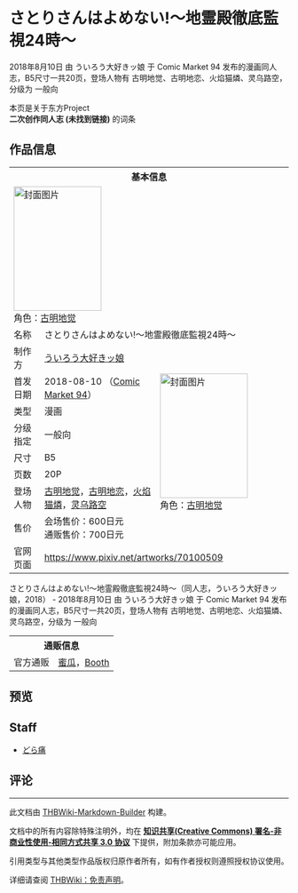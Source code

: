 # さとりさんはよめない!～地霊殿徹底監視24時～

<!-- source html: G:\repos\THBWiki-Markdown-Builder\THBWikiMarkdown\Temp\main\1\1b\ns0%3A%E3%81%95%E3%81%A8%E3%82%8A%E3%81%95%E3%82%93%E3%81%AF%E3%82%88%E3%82%81%E3%81%AA%E3%81%84%21%EF%BD%9E%E5%9C%B0%E9%9C%8A%E6%AE%BF%E5%BE%B9%E5%BA%95%E7%9B%A3%E8%A6%9624%E6%99%82%EF%BD%9E.html -->

2018年8月10日 由 ういろう大好きッ娘 于 Comic Market 94 发布的漫画同人志，B5尺寸一共20页，登场人物有 古明地觉、古明地恋、火焰猫燐、灵乌路空，分级为 一般向

本页是关于东方Project  
 **二次创作同人志 (未找到链接)** 的词条

## 作品信息

<table><tbody><tr><th colspan="3">基本信息</th></tr><tr><td class="cover-artwork-mobile" colspan="2"><a href="./文件-さとりさんはよめない!～地霊殿徹底監視24時～封面.jpg.md" class="image" title="封面图片"><img alt="封面图片" src="https://upload.thwiki.cc/thumb/8/87/%E3%81%95%E3%81%A8%E3%82%8A%E3%81%95%E3%82%93%E3%81%AF%E3%82%88%E3%82%81%E3%81%AA%E3%81%84%21%EF%BD%9E%E5%9C%B0%E9%9C%8A%E6%AE%BF%E5%BE%B9%E5%BA%95%E7%9B%A3%E8%A6%9624%E6%99%82%EF%BD%9E%E5%B0%81%E9%9D%A2.jpg/158px-%E3%81%95%E3%81%A8%E3%82%8A%E3%81%95%E3%82%93%E3%81%AF%E3%82%88%E3%82%81%E3%81%AA%E3%81%84%21%EF%BD%9E%E5%9C%B0%E9%9C%8A%E6%AE%BF%E5%BE%B9%E5%BA%95%E7%9B%A3%E8%A6%9624%E6%99%82%EF%BD%9E%E5%B0%81%E9%9D%A2.jpg" decoding="async" loading="lazy" width="158" height="224" srcset="https://upload.thwiki.cc/thumb/8/87/%E3%81%95%E3%81%A8%E3%82%8A%E3%81%95%E3%82%93%E3%81%AF%E3%82%88%E3%82%81%E3%81%AA%E3%81%84%21%EF%BD%9E%E5%9C%B0%E9%9C%8A%E6%AE%BF%E5%BE%B9%E5%BA%95%E7%9B%A3%E8%A6%9624%E6%99%82%EF%BD%9E%E5%B0%81%E9%9D%A2.jpg/238px-%E3%81%95%E3%81%A8%E3%82%8A%E3%81%95%E3%82%93%E3%81%AF%E3%82%88%E3%82%81%E3%81%AA%E3%81%84%21%EF%BD%9E%E5%9C%B0%E9%9C%8A%E6%AE%BF%E5%BE%B9%E5%BA%95%E7%9B%A3%E8%A6%9624%E6%99%82%EF%BD%9E%E5%B0%81%E9%9D%A2.jpg 1.5x, https://upload.thwiki.cc/thumb/8/87/%E3%81%95%E3%81%A8%E3%82%8A%E3%81%95%E3%82%93%E3%81%AF%E3%82%88%E3%82%81%E3%81%AA%E3%81%84%21%EF%BD%9E%E5%9C%B0%E9%9C%8A%E6%AE%BF%E5%BE%B9%E5%BA%95%E7%9B%A3%E8%A6%9624%E6%99%82%EF%BD%9E%E5%B0%81%E9%9D%A2.jpg/317px-%E3%81%95%E3%81%A8%E3%82%8A%E3%81%95%E3%82%93%E3%81%AF%E3%82%88%E3%82%81%E3%81%AA%E3%81%84%21%EF%BD%9E%E5%9C%B0%E9%9C%8A%E6%AE%BF%E5%BE%B9%E5%BA%95%E7%9B%A3%E8%A6%9624%E6%99%82%EF%BD%9E%E5%B0%81%E9%9D%A2.jpg 2x" data-file-width="637" data-file-height="900"></a><div class="cover-char">角色：<a href="./古明地觉.md" title="古明地觉">古明地觉</a></div></td>
</tr><tr><td class="label">名称</td><td colspan="2"> さとりさんはよめない!～地霊殿徹底監視24時～ </td></tr><tr><td class="label">制作方</td><td><a href="./ういろう大好きッ娘.md" title="ういろう大好きッ娘">ういろう大好きッ娘</a></td><td class="cover-artwork" rowspan="8" style="min-width:224px;"><a href="./文件-さとりさんはよめない!～地霊殿徹底監視24時～封面.jpg.md" class="image" title="封面图片"><img alt="封面图片" src="https://upload.thwiki.cc/thumb/8/87/%E3%81%95%E3%81%A8%E3%82%8A%E3%81%95%E3%82%93%E3%81%AF%E3%82%88%E3%82%81%E3%81%AA%E3%81%84%21%EF%BD%9E%E5%9C%B0%E9%9C%8A%E6%AE%BF%E5%BE%B9%E5%BA%95%E7%9B%A3%E8%A6%9624%E6%99%82%EF%BD%9E%E5%B0%81%E9%9D%A2.jpg/158px-%E3%81%95%E3%81%A8%E3%82%8A%E3%81%95%E3%82%93%E3%81%AF%E3%82%88%E3%82%81%E3%81%AA%E3%81%84%21%EF%BD%9E%E5%9C%B0%E9%9C%8A%E6%AE%BF%E5%BE%B9%E5%BA%95%E7%9B%A3%E8%A6%9624%E6%99%82%EF%BD%9E%E5%B0%81%E9%9D%A2.jpg" decoding="async" loading="lazy" width="158" height="224" srcset="https://upload.thwiki.cc/thumb/8/87/%E3%81%95%E3%81%A8%E3%82%8A%E3%81%95%E3%82%93%E3%81%AF%E3%82%88%E3%82%81%E3%81%AA%E3%81%84%21%EF%BD%9E%E5%9C%B0%E9%9C%8A%E6%AE%BF%E5%BE%B9%E5%BA%95%E7%9B%A3%E8%A6%9624%E6%99%82%EF%BD%9E%E5%B0%81%E9%9D%A2.jpg/238px-%E3%81%95%E3%81%A8%E3%82%8A%E3%81%95%E3%82%93%E3%81%AF%E3%82%88%E3%82%81%E3%81%AA%E3%81%84%21%EF%BD%9E%E5%9C%B0%E9%9C%8A%E6%AE%BF%E5%BE%B9%E5%BA%95%E7%9B%A3%E8%A6%9624%E6%99%82%EF%BD%9E%E5%B0%81%E9%9D%A2.jpg 1.5x, https://upload.thwiki.cc/thumb/8/87/%E3%81%95%E3%81%A8%E3%82%8A%E3%81%95%E3%82%93%E3%81%AF%E3%82%88%E3%82%81%E3%81%AA%E3%81%84%21%EF%BD%9E%E5%9C%B0%E9%9C%8A%E6%AE%BF%E5%BE%B9%E5%BA%95%E7%9B%A3%E8%A6%9624%E6%99%82%EF%BD%9E%E5%B0%81%E9%9D%A2.jpg/317px-%E3%81%95%E3%81%A8%E3%82%8A%E3%81%95%E3%82%93%E3%81%AF%E3%82%88%E3%82%81%E3%81%AA%E3%81%84%21%EF%BD%9E%E5%9C%B0%E9%9C%8A%E6%AE%BF%E5%BE%B9%E5%BA%95%E7%9B%A3%E8%A6%9624%E6%99%82%EF%BD%9E%E5%B0%81%E9%9D%A2.jpg 2x" data-file-width="637" data-file-height="900"></a><div class="cover-char">角色：<a href="./古明地觉.md" title="古明地觉">古明地觉</a></div></td>
</tr><tr><td class="label">首发日期</td><td>2018-08-10&#160;（<a href="/展会作品列表?e=Comic+Market%2394">Comic Market 94</a>）</td></tr><tr><td class="label">类型</td><td>漫画</td></tr><tr><td class="label">分级指定</td><td>一般向</td></tr><tr><td class="label">尺寸</td><td>B5</td></tr><tr><td class="label">页数</td><td>20P</td></tr><tr><td class="label">登场人物</td><td><a href="./古明地觉.md" title="古明地觉">古明地觉</a>，<a href="./古明地恋.md" title="古明地恋">古明地恋</a>，<a href="./火焰猫燐.md" title="火焰猫燐">火焰猫燐</a>，<a href="./灵乌路空.md" title="灵乌路空">灵乌路空</a></td></tr><tr><td class="label">售价</td><td>会场售价：600日元<br>通贩售价：700日元</td></tr>
<tr><td class="label">官网页面</td><td colspan="2"><a rel="nofollow" class="external free" href="https://www.pixiv.net/artworks/70100509">https://www.pixiv.net/artworks/70100509</a></td></tr></tbody></table>

さとりさんはよめない!～地霊殿徹底監視24時～（同人志，ういろう大好きッ娘，2018） - 2018年8月10日 由 ういろう大好きッ娘 于 Comic Market 94 发布的漫画同人志，B5尺寸一共20页，登场人物有 古明地觉、古明地恋、火焰猫燐、灵乌路空，分级为 一般向

<table><tbody><tr><th colspan="3">通贩信息</th></tr><tr><td class="label">官方通贩</td><td colspan="2"><a rel="nofollow" class="external text" href="https://www.melonbooks.co.jp/detail/detail.php?product_id=404270">蜜瓜</a>，<a rel="nofollow" class="external text" href="https://doraeta.booth.pm/items/988098">Booth</a></td></tr></tbody></table>



## 预览

## Staff
- [どら痛](./どら痛.md)


## 评论




---

此文档由 [THBWiki-Markdown-Builder](https://github.com/Delsin-Yu/THBWiki-Markdown-Builder) 构建。

文档中的所有内容除特殊注明外，均在 [**知识共享(Creative Commons) 署名-非商业性使用-相同方式共享 3.0 协议**](https://creativecommons.org/licenses/by-sa/3.0/deed.zh-hans) 下提供，附加条款亦可能应用。

引用类型与其他类型作品版权归原作者所有，如有作者授权则遵照授权协议使用。

详细请查阅 [THBWiki：免责声明](https://thbwiki.cc/THBWiki:%E5%85%8D%E8%B4%A3%E5%A3%B0%E6%98%8E)。

